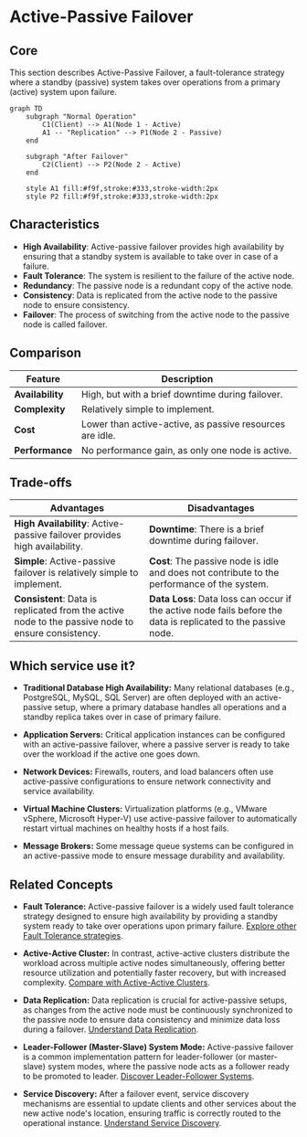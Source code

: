 # Active-Passive Failover

## Core

This section describes Active-Passive Failover, a fault-tolerance strategy where a standby (passive) system takes over operations from a primary (active) system upon failure.

```mermaid
graph TD
    subgraph "Normal Operation"
        C1(Client) --> A1(Node 1 - Active)
        A1 -- "Replication" --> P1(Node 2 - Passive)
    end

    subgraph "After Failover"
        C2(Client) --> P2(Node 2 - Active)
    end

    style A1 fill:#f9f,stroke:#333,stroke-width:2px
    style P2 fill:#f9f,stroke:#333,stroke-width:2px
```

## Characteristics

- **High Availability**: Active-passive failover provides high availability by ensuring that a standby system is available to take over in case of a failure.
- **Fault Tolerance**: The system is resilient to the failure of the active node.
- **Redundancy**: The passive node is a redundant copy of the active node.
- **Consistency**: Data is replicated from the active node to the passive node to ensure consistency.
- **Failover**: The process of switching from the active node to the passive node is called failover.

## Comparison

| Feature | Description |
|---|---|
| **Availability** | High, but with a brief downtime during failover. |
| **Complexity** | Relatively simple to implement. |
| **Cost** | Lower than active-active, as passive resources are idle. |
| **Performance** | No performance gain, as only one node is active. |

## Trade-offs

| Advantages | Disadvantages |
|---|---|
| **High Availability**: Active-passive failover provides high availability. | **Downtime**: There is a brief downtime during failover. |
| **Simple**: Active-passive failover is relatively simple to implement. | **Cost**: The passive node is idle and does not contribute to the performance of the system. |
| **Consistent**: Data is replicated from the active node to the passive node to ensure consistency. | **Data Loss**: Data loss can occur if the active node fails before the data is replicated to the passive node. |

## Which service use it?



-   **Traditional Database High Availability:** Many relational databases (e.g., PostgreSQL, MySQL, SQL Server) are often deployed with an active-passive setup, where a primary database handles all operations and a standby replica takes over in case of primary failure.

-   **Application Servers:** Critical application instances can be configured with an active-passive failover, where a passive server is ready to take over the workload if the active one goes down.

-   **Network Devices:** Firewalls, routers, and load balancers often use active-passive configurations to ensure network connectivity and service availability.

-   **Virtual Machine Clusters:** Virtualization platforms (e.g., VMware vSphere, Microsoft Hyper-V) use active-passive failover to automatically restart virtual machines on healthy hosts if a host fails.

-   **Message Brokers:** Some message queue systems can be configured in an active-passive mode to ensure message durability and availability.

## Related Concepts

-   **Fault Tolerance:** Active-passive failover is a widely used fault tolerance strategy designed to ensure high availability by providing a standby system ready to take over operations upon primary failure. [Explore other Fault Tolerance strategies](../README.md).

-   **Active-Active Cluster:** In contrast, active-active clusters distribute the workload across multiple active nodes simultaneously, offering better resource utilization and potentially faster recovery, but with increased complexity. [Compare with Active-Active Clusters](../active-active-cluster/README.md).

-   **Data Replication:** Data replication is crucial for active-passive setups, as changes from the active node must be continuously synchronized to the passive node to ensure data consistency and minimize data loss during a failover. [Understand Data Replication](../../data-replication/README.md).

-   **Leader-Follower (Master-Slave) System Mode:** Active-passive failover is a common implementation pattern for leader-follower (or master-slave) system modes, where the passive node acts as a follower ready to be promoted to leader. [Discover Leader-Follower Systems](../../system-mode/master-slave/README.md).

-   **Service Discovery:** After a failover event, service discovery mechanisms are essential to update clients and other services about the new active node's location, ensuring traffic is correctly routed to the operational instance. [Understand Service Discovery](../../service-discovery/README.md).
